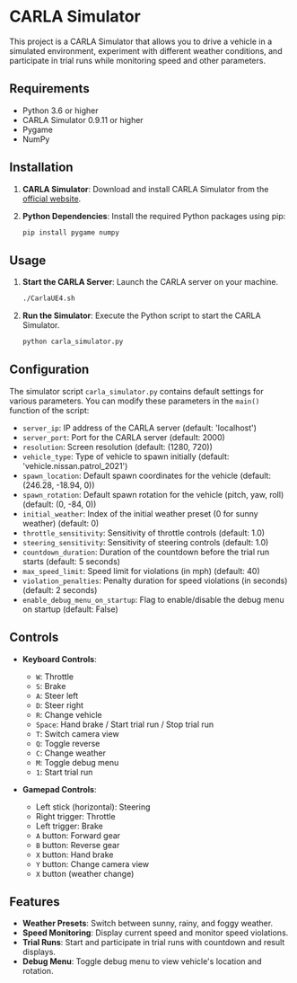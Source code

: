 # CARLA Simulator

This project is a CARLA Simulator that allows you to drive a vehicle in a simulated environment, experiment with different weather conditions, and participate in trial runs while monitoring speed and other parameters.

## Requirements

- Python 3.6 or higher
- CARLA Simulator 0.9.11 or higher
- Pygame
- NumPy

## Installation

1. **CARLA Simulator**: Download and install CARLA Simulator from the [official website](https://carla.org/).
2. **Python Dependencies**: Install the required Python packages using pip:

    ```bash
    pip install pygame numpy
    ```

## Usage

1. **Start the CARLA Server**: Launch the CARLA server on your machine.

    ```bash
    ./CarlaUE4.sh
    ```

2. **Run the Simulator**: Execute the Python script to start the CARLA Simulator.

    ```bash
    python carla_simulator.py
    ```

## Configuration

The simulator script `carla_simulator.py` contains default settings for various parameters. You can modify these parameters in the `main()` function of the script:

- `server_ip`: IP address of the CARLA server (default: 'localhost')
- `server_port`: Port for the CARLA server (default: 2000)
- `resolution`: Screen resolution (default: (1280, 720))
- `vehicle_type`: Type of vehicle to spawn initially (default: 'vehicle.nissan.patrol_2021')
- `spawn_location`: Default spawn coordinates for the vehicle (default: (246.28, -18.94, 0))
- `spawn_rotation`: Default spawn rotation for the vehicle (pitch, yaw, roll) (default: (0, -84, 0))
- `initial_weather`: Index of the initial weather preset (0 for sunny weather) (default: 0)
- `throttle_sensitivity`: Sensitivity of throttle controls (default: 1.0)
- `steering_sensitivity`: Sensitivity of steering controls (default: 1.0)
- `countdown_duration`: Duration of the countdown before the trial run starts (default: 5 seconds)
- `max_speed_limit`: Speed limit for violations (in mph) (default: 40)
- `violation_penalties`: Penalty duration for speed violations (in seconds) (default: 2 seconds)
- `enable_debug_menu_on_startup`: Flag to enable/disable the debug menu on startup (default: False)

## Controls

- **Keyboard Controls**:
  - `W`: Throttle
  - `S`: Brake
  - `A`: Steer left
  - `D`: Steer right
  - `R`: Change vehicle
  - `Space`: Hand brake / Start trial run / Stop trial run
  - `T`: Switch camera view
  - `Q`: Toggle reverse
  - `C`: Change weather
  - `M`: Toggle debug menu
  - `1`: Start trial run

- **Gamepad Controls**:
  - Left stick (horizontal): Steering
  - Right trigger: Throttle
  - Left trigger: Brake
  - `A` button: Forward gear
  - `B` button: Reverse gear
  - `X` button: Hand brake
  - `Y` button: Change camera view
  - `X` button (weather change)

## Features

- **Weather Presets**: Switch between sunny, rainy, and foggy weather.
- **Speed Monitoring**: Display current speed and monitor speed violations.
- **Trial Runs**: Start and participate in trial runs with countdown and result displays.
- **Debug Menu**: Toggle debug menu to view vehicle's location and rotation.
